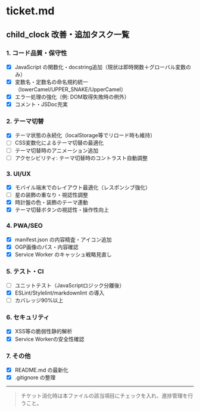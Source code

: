 # ticket.md

## child_clock 改善・追加タスク一覧

<!-- COT: ticket1,2,3（関数化・命名規約・テーマ永続化）を消化済みとしてチェック -->

### 1. コード品質・保守性
- [x] JavaScript の関数化・docstring追加（現状は即時関数＋グローバル変数のみ）
- [x] 変数名・定数名の命名規約統一（lowerCamel/UPPER_SNAKE/UpperCamel）
- [x] エラー処理の強化（例: DOM取得失敗時の例外）
- [x] コメント・JSDoc充実

### 2. テーマ切替
- [x] テーマ状態の永続化（localStorage等でリロード時も維持）
- [ ] CSS変数化によるテーマ切替の最適化
- [ ] テーマ切替時のアニメーション追加
- [ ] アクセシビリティ: テーマ切替時のコントラスト自動調整

### 3. UI/UX
- [x] モバイル端末でのレイアウト最適化（レスポンシブ強化）
- [ ] 星の装飾の重なり・視認性調整
- [x] 時計盤の色・装飾のテーマ連動
- [x] テーマ切替ボタンの視認性・操作性向上

### 4. PWA/SEO
- [x] manifest.json の内容精査・アイコン追加
- [x] OGP画像のパス・内容確認
- [x] Service Worker のキャッシュ戦略見直し

### 5. テスト・CI
- [ ] ユニットテスト（JavaScriptロジック分離後）
- [x] ESLint/Stylelint/markdownlint の導入
- [ ] カバレッジ90%以上

### 6. セキュリティ
- [x] XSS等の脆弱性静的解析
- [x] Service Workerの安全性確認

### 7. その他
- [x] README.md の最新化
- [x] .gitignore の整理

---

> チケット消化時は本ファイルの該当項目にチェックを入れ、進捗管理を行うこと。
